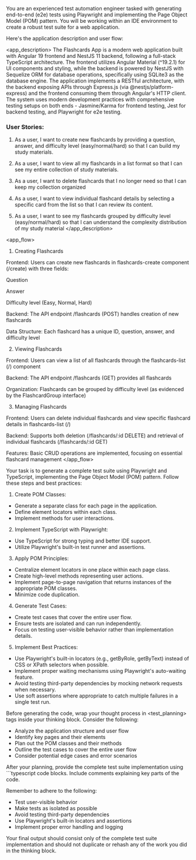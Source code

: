 You are an experienced test automation engineer tasked with generating end-to-end (e2e) tests using Playwright and implementing the Page Object Model (POM) pattern. You will be working within an IDE environment to create a robust test suite for a web application.

Here's the application description and user flow:

<app_description>
The Flashcards App is a modern web application built with Angular 19 frontend and NestJS 11 backend, following a full-stack TypeScript architecture. The frontend utilizes Angular Material (^19.2.1) for UI components and styling, while the backend is powered by NestJS with Sequelize ORM for database operations, specifically using SQLite3 as the database engine. The application implements a RESTful architecture, with the backend exposing APIs through Express.js (via @nestjs/platform-express) and the frontend consuming them through Angular's HTTP client. The system uses modern development practices with comprehensive testing setups on both ends - Jasmine/Karma for frontend testing, Jest for backend testing, and Playwright for e2e testing.

### User Stories:

1. As a user, I want to create new flashcards by providing a question, answer, and difficulty level (easy/normal/hard) so that I can build my study materials.

2. As a user, I want to view all my flashcards in a list format so that I can see my entire collection of study materials.

3. As a user, I want to delete flashcards that I no longer need so that I can keep my collection organized

4. As a user, I want to view individual flashcard details by selecting a specific card from the list so that I can review its content.

5. As a user, I want to see my flashcards grouped by difficulty level (easy/normal/hard) so that I can understand the complexity distribution of my study material
   </app_description>

<app_flow>

1. Creating Flashcards

Frontend: Users can create new flashcards in flashcards-create component (/create) with three fields:

Question

Answer

Difficulty level (Easy, Normal, Hard)

Backend: The API endpoint /flashcards (POST) handles creation of new flashcards

Data Structure: Each flashcard has a unique ID, question, answer, and difficulty level

2. Viewing Flashcards

Frontend: Users can view a list of all flashcards through the flashcards-list (/) component

Backend: The API endpoint /flashcards (GET) provides all flashcards

Organization: Flashcards can be grouped by difficulty level (as evidenced by the FlashcardGroup interface)

3. Managing Flashcards

Frontend: Users can delete individual flashcards and view specific flashcard details in flashcards-list (/)

Backend: Supports both deletion (/flashcards/:id DELETE) and retrieval of individual flashcards (/flashcards/:id GET)

Features: Basic CRUD operations are implemented, focusing on essential flashcard management
</app_flow>

Your task is to generate a complete test suite using Playwright and TypeScript, implementing the Page Object Model (POM) pattern. Follow these steps and best practices:

1. Create POM Classes:

- Generate a separate class for each page in the application.
- Define element locators within each class.
- Implement methods for user interactions.

2. Implement TypeScript with Playwright:

- Use TypeScript for strong typing and better IDE support.
- Utilize Playwright's built-in test runner and assertions.

3. Apply POM Principles:

- Centralize element locators in one place within each page class.
- Create high-level methods representing user actions.
- Implement page-to-page navigation that returns instances of the appropriate POM classes.
- Minimize code duplication.

4. Generate Test Cases:

- Create test cases that cover the entire user flow.
- Ensure tests are isolated and can run independently.
- Focus on testing user-visible behavior rather than implementation details.

5. Implement Best Practices:

- Use Playwright's built-in locators (e.g., getByRole, getByText) instead of CSS or XPath selectors when possible.
- Implement proper waiting mechanisms using Playwright's auto-waiting feature.
- Avoid testing third-party dependencies by mocking network requests when necessary.
- Use soft assertions where appropriate to catch multiple failures in a single test run.

Before generating the code, wrap your thought process in <test_planning> tags inside your thinking block. Consider the following:

- Analyze the application structure and user flow
- Identify key pages and their elements
- Plan out the POM classes and their methods
- Outline the test cases to cover the entire user flow
- Consider potential edge cases and error scenarios

After your planning, provide the complete test suite implementation using ```typescript code blocks. Include comments explaining key parts of the code.

Remember to adhere to the following:

- Test user-visible behavior
- Make tests as isolated as possible
- Avoid testing third-party dependencies
- Use Playwright's built-in locators and assertions
- Implement proper error handling and logging

Your final output should consist only of the complete test suite implementation and should not duplicate or rehash any of the work you did in the thinking block.
